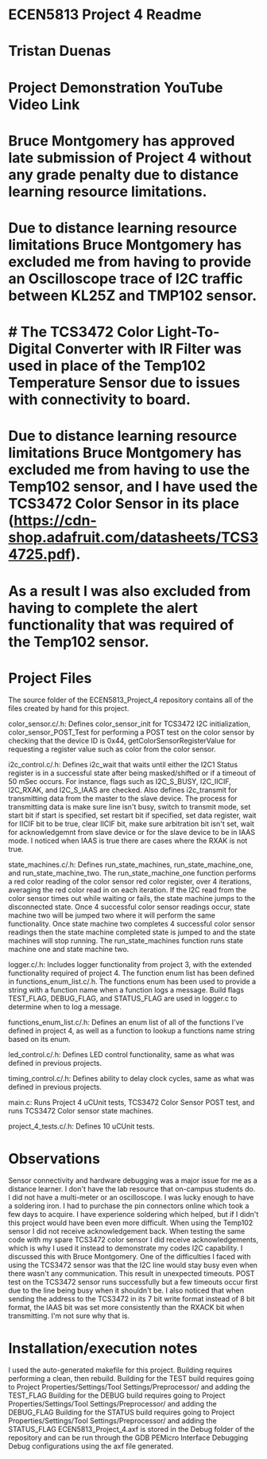 # ECEN5813 Project 4 Readme
# Tristan Duenas
# Project Demonstration YouTube Video Link 

# Bruce Montgomery has approved late submission of Project 4 without any grade penalty due to distance learning resource limitations.

# Due to distance learning resource limitations Bruce Montgomery has excluded me from having to provide an Oscilloscope trace of I2C traffic between KL25Z and TMP102 sensor.
# # The TCS3472 Color Light-To-Digital Converter with IR Filter was used in place of the Temp102 Temperature Sensor due to issues with connectivity to board.
# Due to distance learning resource limitations Bruce Montgomery has excluded me from having to use the Temp102 sensor, and I have used the TCS3472 Color Sensor in its place (https://cdn-shop.adafruit.com/datasheets/TCS34725.pdf).
# As a result I was also excluded from having to complete the alert functionality that was required of the Temp102 sensor.

# Project Files
The source folder of the ECEN5813_Project_4 repository contains all of the files created by hand for this project.

color_sensor.c/.h: Defines color_sensor_init for TCS3472 I2C initialization, color_sensor_POST_Test for performing a POST test on the color sensor by checking that the device ID is 0x44, getColorSensorRegisterValue for requesting a register value such as color from the color sensor.

i2c_control.c/.h: Defines i2c_wait that waits until either the I2C1 Status register is in a successful state after being masked/shifted or if a timeout of 50 mSec occurs. For instance, flags such as I2C_S_BUSY, I2C_IICIF, I2C_RXAK, and I2C_S_IAAS are checked. Also defines i2c_transmit for transmitting data from the master to the slave device. 
The process for transmitting data is make sure line isn't busy, switch to transmit mode, set start bit if start is specified, set restart bit if specified, set data register, wait for IICIF bit to be true, clear IICIF bit, make sure arbitration bit isn't set, wait for acknowledgemnt from slave device or for the slave device to be in IAAS mode.
I noticed when IAAS is true there are cases where the RXAK is not true.

state_machines.c/.h: Defines run_state_machines, run_state_machine_one, and run_state_machine_two. The run_state_machine_one function performs a red color reading of the color sensor red color register, over 4 iterations, averaging the red color read in on each iteration. 
If the I2C read from the color sensor times out while waiting or fails, the state machine jumps to the disconnected state. Once 4 successful color sensor readings occur, state machine two will be jumped two where it will perform the same functionality. Once state machine two
completes 4 successful color sensor readings then the state machine completed state is jumped to and the state machines will stop running. The run_state_machines function runs state machine one and state machine two.

logger.c/.h: Includes logger functionality from project 3, with the extended functionality required of project 4. 
The function enum list has been defined in functions_enum_list.c/.h. The functions enum has been used to provide a string with a function name when 
a function logs a message. Build flags TEST_FLAG, DEBUG_FLAG, and STATUS_FLAG are used in logger.c to determine when to log a message.

functions_enum_list.c/.h: Defines an enum list of all of the functions I've defined in project 4, as well as a function to lookup a functions name string based on its enum.

led_control.c/.h: Defines LED control functionality, same as what was defined in previous projects.

timing_control.c/.h: Defines ability to delay clock cycles, same as what was defined in previous projects.

main.c: Runs Project 4 uCUnit tests, TCS3472 Color Sensor POST test, and runs TCS3472 Color sensor state machines.

project_4_tests.c/.h: Defines 10 uCUnit tests.

# Observations
Sensor connectivity and hardware debugging was a major issue for me as a distance learner. I don't have the lab resource that on-campus students do. I did not have a multi-meter or an oscilloscope. I was lucky enough to have a soldering iron. 
I had to purchase the pin connectors online which took a few days to acquire. I have experience soldering which helped, but if I didn't this project would have been even more difficult.
When using the Temp102 sensor I did not receive acknowledgement back. When testing the same code with my spare TCS3472 color sensor I did receive acknowledgements, which is why I used it instead to demonstrate my codes I2C capability.
I discussed this with Bruce Montgomery.
One of the difficulties I faced with using the TCS3472 sensor was that the I2C line would stay busy even when there wasn't any communication. This result in unexpected timeouts.
POST test on the TCS3472 sensor runs successfully but a few timeouts occur first due to the line being busy when it shouldn't be.
I also noticed that when sending the address to the TCS3472 in its 7 bit write format instead of 8 bit format, the IAAS bit was set more consistently than the RXACK bit when transmitting. I'm not sure why that is.

# Installation/execution notes
I used the auto-generated makefile for this project.
Building requires performing a clean, then rebuild.
Building for the TEST build requires going to Project Properties/Settings/Tool Settings/Preprocessor/ and adding the TEST_FLAG
Building for the DEBUG build requires going to Project Properties/Settings/Tool Settings/Preprocessor/ and adding the DEBUG_FLAG
Building for the STATUS build requires going to Project Properties/Settings/Tool Settings/Preprocessor/ and adding the STATUS_FLAG
ECEN5813_Project_4.axf is stored in the Debug folder of the repository and can be run through the GDB PEMicro Interface Debugging Debug configurations using the axf file generated.

